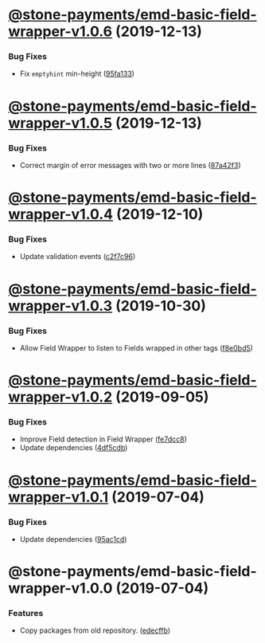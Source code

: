 # [@stone-payments/emd-basic-field-wrapper-v1.0.6](https://github.com/stone-payments/emerald-web-framework/compare/@stone-payments/emd-basic-field-wrapper-v1.0.5...@stone-payments/emd-basic-field-wrapper-v1.0.6) (2019-12-13)


### Bug Fixes

* Fix `emptyhint` min-height ([95fa133](https://github.com/stone-payments/emerald-web-framework/commit/95fa133))

# [@stone-payments/emd-basic-field-wrapper-v1.0.5](https://github.com/stone-payments/emerald-web-framework/compare/@stone-payments/emd-basic-field-wrapper-v1.0.4...@stone-payments/emd-basic-field-wrapper-v1.0.5) (2019-12-13)


### Bug Fixes

* Correct margin of error messages with two or more lines ([87a42f3](https://github.com/stone-payments/emerald-web-framework/commit/87a42f3))

# [@stone-payments/emd-basic-field-wrapper-v1.0.4](https://github.com/stone-payments/emerald-web-framework/compare/@stone-payments/emd-basic-field-wrapper-v1.0.3...@stone-payments/emd-basic-field-wrapper-v1.0.4) (2019-12-10)


### Bug Fixes

* Update validation events ([c2f7c96](https://github.com/stone-payments/emerald-web-framework/commit/c2f7c96))

# [@stone-payments/emd-basic-field-wrapper-v1.0.3](https://github.com/stone-payments/emerald-web-framework/compare/@stone-payments/emd-basic-field-wrapper-v1.0.2...@stone-payments/emd-basic-field-wrapper-v1.0.3) (2019-10-30)


### Bug Fixes

* Allow Field Wrapper to listen to Fields wrapped in other tags ([f8e0bd5](https://github.com/stone-payments/emerald-web-framework/commit/f8e0bd5))

# [@stone-payments/emd-basic-field-wrapper-v1.0.2](https://github.com/stone-payments/emerald-web-framework/compare/@stone-payments/emd-basic-field-wrapper-v1.0.1...@stone-payments/emd-basic-field-wrapper-v1.0.2) (2019-09-05)


### Bug Fixes

* Improve Field detection in Field Wrapper ([fe7dcc8](https://github.com/stone-payments/emerald-web-framework/commit/fe7dcc8))
* Update dependencies ([4df5cdb](https://github.com/stone-payments/emerald-web-framework/commit/4df5cdb))

# [@stone-payments/emd-basic-field-wrapper-v1.0.1](https://github.com/stone-payments/emerald-web-framework/compare/@stone-payments/emd-basic-field-wrapper-v1.0.0...@stone-payments/emd-basic-field-wrapper-v1.0.1) (2019-07-04)


### Bug Fixes

* Update dependencies ([95ac1cd](https://github.com/stone-payments/emerald-web-framework/commit/95ac1cd))

# @stone-payments/emd-basic-field-wrapper-v1.0.0 (2019-07-04)


### Features

* Copy packages from old repository. ([edecffb](https://github.com/stone-payments/emerald-web-framework/commit/edecffb))
